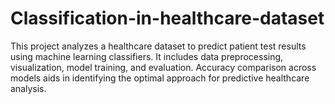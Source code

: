 # Classification-in-healthcare-dataset
This project analyzes a healthcare dataset to predict patient test results using machine learning classifiers. It includes data preprocessing, visualization, model training, and evaluation. Accuracy comparison across models aids in identifying the optimal approach for predictive healthcare analysis.
